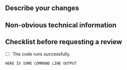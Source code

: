 <!---
Please write your PR name in the present imperative tense. Examples of present imperative tense are:
"Fix issue in the dispatcher where…", "Improve our handling of…", etc."

For more information on Pull Requests, you can reference here:
https://success.vanillaforums.com/kb/articles/228-using-pull-requests-to-contribute
-->
## Describe your changes


## Non-obvious technical information


## Checklist before requesting a review
- [ ] The code runs successfully.

```commandline
HERE IS SOME COMMAND LINE OUTPUT
```
